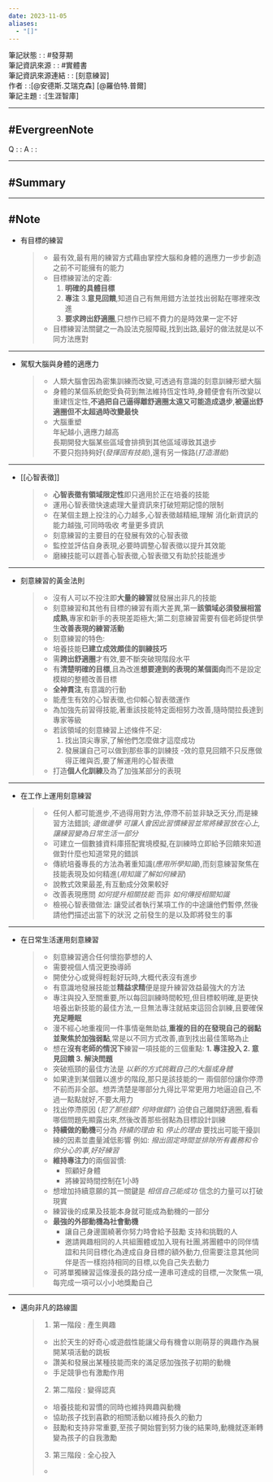 ```yaml
---
date: 2023-11-05
aliases:
  - "[]"
---
```

筆記狀態 : : #發芽期 <br>
筆記資訊來源 : : #實體書 <br>
筆記資訊來源連結 : : [刻意練習]<br>
作者 : :[@安德斯.艾瑞克森] [@羅伯特.普爾]<br>
筆記主題 : :[生涯智庫]<br>

---
#EvergreenNote
---
Q : :
A : :

---
#Summary
---






---
#Note 
---
- 有目標的練習  
	>-  最有效,最有用的練習方式藉由掌控大腦和身體的適應力一步步創造之前不可能擁有的能力 
	>- 目標練習法的定義:
	>	1. **明確的具體目標**
	>	2. **專注** 
	>	3.**意見回饋**,知道自己有無用錯方法並找出弱點在哪裡來改進
	>	4. **要求跨出舒適圈**,只想作已經不費力的是時效果一定不好
	>-  目標練習法關鍵之一為設法克服障礙,找到出路,最好的做法就是以不同方法應對 

---

- 駕馭大腦與身體的適應力
	> - 人類大腦會因為密集訓練而改變,可透過有意識的刻意訓練形塑大腦
	> - 身體的某個系統飽受負荷到無法維持恆定性時,身體便會有所改變以重建恆定性,**不過把自己逼得離舒適圈太遠又可能造成退步**,**被逼出舒適圈但不太超過時改變最快**  
	> - 大腦重塑  
	> 	年紀越小,適應力越高  
	> 	長期開發大腦某些區域會排擠到其他區域導致其退步  
	> 	不要只抱持夠好(*發揮固有技能*),還有另一條路(*打造潛能*)

---
- [[心智表徵]]
	> - **心智表徵有領域限定性**即只適用於正在培養的技能
	> - 運用心智表徵快速處理大量資訊來打破短期記憶的限制
	> - 在某個主題上投注的心力越多,心智表徵越精細,理解 消化新資訊的能力越強,可同時吸收 考量更多資訊  
	> - 刻意練習的主要目的在發展有效的心智表徵
	> - 監控並評估自身表現,必要時調整心智表徵以提升其效能
	> - 磨練技能可以趕善心智表徵,心智表徵又有助於技能進步

---
- 刻意練習的黃金法則
	>- 沒有人可以不投注即**大量的練習**就發展出非凡的技能   
	> - 刻意練習和其他有目標的練習有兩大差異,第一**該領域必須發展相當成熟**,專家和新手的表現差距極大;第二刻意練習需要有個老師提供學生**改善表現的練習活動**
	> - 刻意練習的特色:
	> - 培養技能**已建立成效頗佳的訓練技巧**
	> - 需**跨出舒適圈**才有效,要不斷突破現階段水平
	> - 有**清楚明確的目標**,且為改進**想要達到的表現的某個面向**而不是設定模糊的整體改善目標 
	 > - **全神貫注**,有意識的行動
	> - 能產生有效的心智表徵,也仰賴心智表徵運作
	> - 為加強先前習得技能,著重該技能特定面相努力改善,隨時間拉長達到專家等級
	> - 若該領域的刻意練習上述條件不足:
	> 	 1. 找出頂尖專家,了解他們怎麼做才這麼成功
	> 	 2. 發展讓自己可以做到那些事的訓練技
	> -效的意見回饋不只反應做得正確與否,要了解運用的心智表徵
	> - 打造**個人化訓練**及為了加強某部分的表現

---
- 在工作上運用刻意練習
	> - 任何人都可能進步,不過得用對方法,停滯不前並非缺乏天分,而是練習方法錯誤; *邊做邊學 可讓人會因此習慣練習並常將練習放在心上,讓練習變為日常生活一部分*
	> - 可建立一個數據資料庫搭配實境模擬,在訓練時立即給予回饋來知道做對什麼也知道常見的錯誤
	> - 傳統培養專長的方法為著重知識(*應用所學知識*),而刻意練習聚焦在技能表現及如何精進(*用知識了解如何練習*)
	> - 說教式效果最差,有互動成分效果較好
	> - 改善表現應問 *如何提升相關技能* 而非 *如何傳授相關知識*
	> - 檢視心智表徵做法: 讓受試者執行某項工作的中途讓他們暫停,然後請他們描述出當下的狀況 之前發生的是以及即將發生的事

---
- 在日常生活運用刻意練習
	> - 刻意練習適合任何懷抱夢想的人
	> - 需要視個人情況更換導師
	> - 開使分心或覺得輕鬆好玩時,大概代表沒有進步
	> - 有意識地發展技能並**精益求精**便是提升練習效益最強大的方法
	> - 專注與投入至關重要,所以每回訓練時間較短,但目標較明確,是更快培養出新技能的最佳方法,一旦無法專注就結束這回合訓練,且要確保**充足睡眠**
	> - 漫不經心地重複同一件事情毫無助益,**重複的目的在發現自己的弱點並聚焦於加強弱點**,常是以不同方式改善,直到找出最佳策略為止
	> - 想在**沒有老師的情況下**練習一項技能的三個重點:
	> 	**1. 專注投入
	> 	2. 意見回饋
	> 	3. 解決問題**
	> - 突破瓶頸的最佳方法是 *以新的方式挑戰自己的大腦或身體*
	> - 如果達到某個難以進步的階段,那只是該技能的一 兩個部份讓你停滯不前而非全部。想弄清楚是哪部分九得比平常更用力地逼迫自己,不過一點點就好,不要太用力
	> - 找出停滯原因 (*犯了那些錯?* *何時做錯?*) 迫使自己離開舒適圈,看看哪個問題先顯露出來,然後改善那些弱點為目標設計訓練
	> - **持續做的動機**可分為 *持續的理由* 和 *停止的理由* 要找出可能干擾訓練的因素並盡量減低影響 例如: *撥出固定時間並排除所有義務和令你分心的事,好好練習*
	> - **維持專注力**的兩個習慣:
	> 	- 照顧好身體
	> 	- 將練習時間控制在1小時
	> - 想增加持續意願的其一關鍵是 *相信自己能成功* 信念的力量可以打破現實
	> - 練習後的成果及技能本身就可能成為動機的一部分
	> - **最強的外部動機為社會動機**
	> 	- 讓自己身邊圍繞著你努力時會給予鼓勵 支持和挑戰的人
	> 	- 邀請興趣相同的人共組團體或加入現有社團,將團體中的同伴情誼和共同目標化為達成自身目標的額外動力,但需要注意其他同伴是否一樣抱持相同的目標,以免自己失去動力
	> - 可將單獨練習這條漫長的路分成一連串可達成的目標,一次聚焦一項,每完成一項可以小小地獎勵自己

---
- 邁向非凡的路線圖
	> 1. 第一階段 : 產生興趣
	> 	- 出於天生的好奇心或遊戲性能讓父母有機會以剛萌芽的興趣作為展開某項活動的跳板
	> 	- 讚美和發展出某種技能而來的滿足感加強孩子初期的動機
	> 	- 手足競爭也有激勵作用
	> 2. 第二階段 : 變得認真  
	> 	- 培養技能和習慣的同時也維持興趣與動機
	> 	- 協助孩子找到喜歡的相關活動以維持長久的動力
	> 	- 鼓勵和支持非常重要,至孩子開始嘗到努力後的結果時,動機就逐漸轉變為孩子的自我激勵
	> 3. 第三階段 : 全心投入
	> 	- 


 

